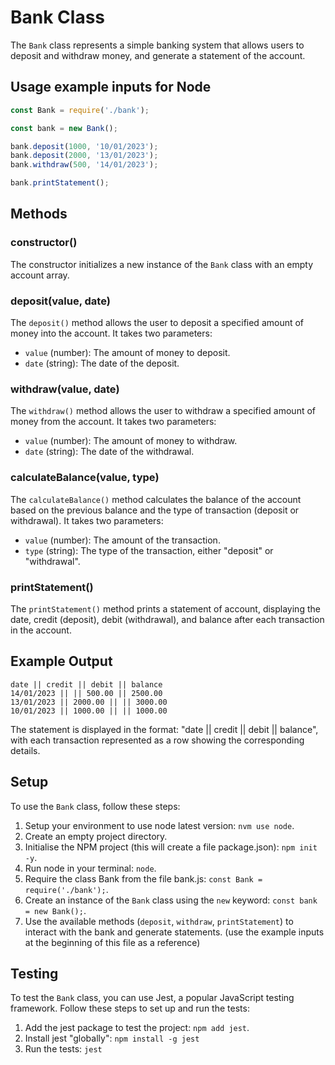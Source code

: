 # Bank Class

The `Bank` class represents a simple banking system that allows users to deposit and withdraw money, and generate a statement of the account.

## Usage example inputs for Node

```javascript
const Bank = require('./bank');

const bank = new Bank();

bank.deposit(1000, '10/01/2023');
bank.deposit(2000, '13/01/2023');
bank.withdraw(500, '14/01/2023');

bank.printStatement();
```

## Methods

### constructor()

The constructor initializes a new instance of the `Bank` class with an empty account array.

### deposit(value, date)

The `deposit()` method allows the user to deposit a specified amount of money into the account. It takes two parameters:

- `value` (number): The amount of money to deposit.
- `date` (string): The date of the deposit.

### withdraw(value, date)

The `withdraw()` method allows the user to withdraw a specified amount of money from the account. It takes two parameters:

- `value` (number): The amount of money to withdraw.
- `date` (string): The date of the withdrawal.

### calculateBalance(value, type)

The `calculateBalance()` method calculates the balance of the account based on the previous balance and the type of transaction (deposit or withdrawal). It takes two parameters:

- `value` (number): The amount of the transaction.
- `type` (string): The type of the transaction, either "deposit" or "withdrawal".

### printStatement()

The `printStatement()` method prints a statement of account, displaying the date, credit (deposit), debit (withdrawal), and balance after each transaction in the account.

## Example Output

```
date || credit || debit || balance
14/01/2023 || || 500.00 || 2500.00
13/01/2023 || 2000.00 || || 3000.00
10/01/2023 || 1000.00 || || 1000.00
```

The statement is displayed in the format: "date || credit || debit || balance", with each transaction represented as a row showing the corresponding details.

## Setup

To use the `Bank` class, follow these steps:

1. Setup your environment to use node latest version: `nvm use node`.
2. Create an empty project directory.
3. Initialise the NPM project (this will create a file package.json): `npm init -y`.
3. Run node in your terminal:  `node`.
4. Require the class Bank from the file bank.js: `const Bank = require('./bank');`.
4. Create an instance of the `Bank` class using the `new` keyword: `const bank = new Bank();`.
5. Use the available methods (`deposit`, `withdraw`, `printStatement`) to interact with the bank and generate statements. (use the example inputs at the    beginning of this file as a reference)

## Testing

To test the `Bank` class, you can use Jest, a popular JavaScript testing framework. Follow these steps to set up and run the tests:

1. Add the jest package to test the project: `npm add jest`.
2. Install jest "globally": `npm install -g jest`
3. Run the tests: `jest`
